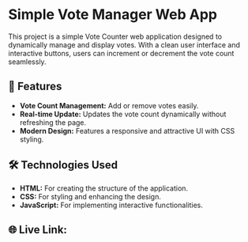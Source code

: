 # Simple Vote Manager Web App

This project is a simple Vote Counter web application designed to dynamically manage and display votes. 
With a clean user interface and interactive buttons, users can increment or decrement the vote count seamlessly.  

## 📝 Features  
- **Vote Count Management:** Add or remove votes easily.  
- **Real-time Update:** Updates the vote count dynamically without refreshing the page.  
- **Modern Design:** Features a responsive and attractive UI with CSS styling.  

## 🛠️ Technologies Used  
- **HTML:** For creating the structure of the application.  
- **CSS:** For styling and enhancing the design.  
- **JavaScript:** For implementing interactive functionalities.  

## 🌐 Live Link:
